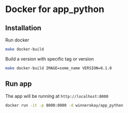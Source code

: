 # Docker for app_python

## Installation

Run docker

```bash
make docker-build
```

Build a version with specific tag or version

```bash
make docker-build IMAGE=some_name VERSION=0.1.0
```

## Run app

The app will be running at `http://localhost:8000`

```bash
docker run -it -p 8000:8000 -d winnerokay/app_python
```
